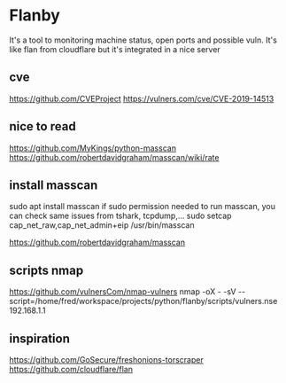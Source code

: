 # Flanby

It's a tool to monitoring machine status, open ports and possible vuln. 
It's like flan from cloudflare but it's integrated in a nice server


## cve
https://github.com/CVEProject
https://vulners.com/cve/CVE-2019-14513

## nice to read
https://github.com/MyKings/python-masscan
https://github.com/robertdavidgraham/masscan/wiki/rate

## install masscan
sudo apt install masscan
if sudo permission needed to run masscan, you can check same issues from tshark, tcpdump,...
sudo setcap cap_net_raw,cap_net_admin+eip /usr/bin/masscan

https://github.com/robertdavidgraham/masscan

## scripts nmap
https://github.com/vulnersCom/nmap-vulners
nmap -oX - -sV --script=/home/fred/workspace/projects/python/flanby/scripts/vulners.nse 192.168.1.1



## inspiration
https://github.com/GoSecure/freshonions-torscraper
https://github.com/cloudflare/flan